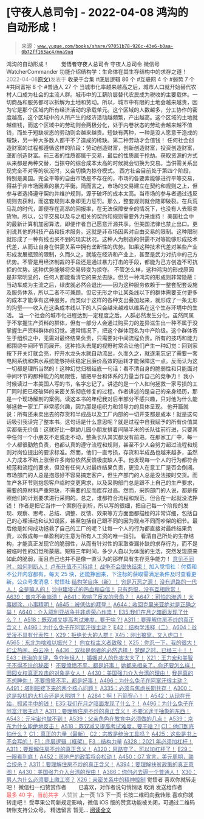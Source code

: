 # [守夜人总司令] - 2022-04-08 鸿沟的自动形成！

> 来源：[`www.yuque.com/books/share/97051b78-926c-43e6-b0aa-0b72ff163ac4/mna9uq`](https://www.yuque.com/books/share/97051b78-926c-43e6-b0aa-0b72ff163ac4/mna9uq)

<ne-p id="520f42f3293818f927861ebbd5b15da4_p_0" data-lake-id="520f42f3293818f927861ebbd5b15da4_p_0"><ne-text id="ua9fff776" style="color: rgb(51, 51, 51);">鸿沟的自动形成！</ne-text></ne-p> <ne-p id="f1ed095d7f3e1dc9c674ffa02fc8eb16" data-lake-id="f1ed095d7f3e1dc9c674ffa02fc8eb16"><ne-text id="ue16196dd" ne-fontsize="12" style="color: rgb(255, 255, 255);">原创</ne-text><ne-text id="uf86fb86c" ne-fontsize="14">觉悟者</ne-text><ne-text id="uc14445d3" ne-fontsize="14">守夜人总司令</ne-text></ne-p> <ne-p id="5edebf66d7670cd2878ae5a3041b4bb0" data-lake-id="5edebf66d7670cd2878ae5a3041b4bb0"><ne-text id="u0f9e693c" ne-fontsize="14" ne-bold="true" style="color: rgb(51, 51, 51);">守夜人总司令</ne-text></ne-p> <ne-p id="96068c426cf4d94049ada7d0d2ca7d82" data-lake-id="96068c426cf4d94049ada7d0d2ca7d82"><ne-text id="u1c14b19c" ne-fontsize="14" style="color: rgb(51, 51, 51);">微信号</ne-text><ne-text id="ucbc3c9b6" ne-fontsize="14" style="color: rgb(51, 51, 51);">WatcherCommander</ne-text></ne-p> <ne-p id="c38f7008fd7c93241768ea7da6bf9fc4" data-lake-id="c38f7008fd7c93241768ea7da6bf9fc4"><ne-text id="u8ce2cdd3" ne-fontsize="14" style="color: rgb(51, 51, 51);">功能介绍</ne-text><ne-text id="ua47b05c4" ne-fontsize="14" style="color: rgb(51, 51, 51);">结构学：生命体在其生存结构中的求存之道！</ne-text></ne-p> <ne-p id="7f077f64bced7036e3c5e7c05410b65f" data-lake-id="7f077f64bced7036e3c5e7c05410b65f"><ne-text id="ud713bbfe" style="color: rgb(140, 140, 140);">2022-04-08</ne-text>[<ne-text id="u421a18f0" ne-fontsize="14">原文</ne-text>](https://mp.weixin.qq.com/s?__biz=MzAxNDk1NjI2Mw==&mid=2247488236&idx=1&sn=bfdf4d53034c97075b678327e8a7e773&chksm=9b8a3164acfdb872448fb8f53a436a657580e509ff6963728f7d3b541fb67aab302d754c4b0e#rd))<ne-text id="u62bf0b4f" ne-fontsize="14" style="color: rgb(140, 140, 140);">发表于</ne-text></ne-p> <ne-p id="31099f3ff4d9f4044d15569bc5d6100f" data-lake-id="31099f3ff4d9f4044d15569bc5d6100f"><ne-text id="u3466b20e" style="color: rgb(51, 51, 51);">收录于合集</ne-text></ne-p> <ne-p id="790f6493830e554c4edf4dec4605d52d" data-lake-id="790f6493830e554c4edf4dec4605d52d"><ne-text id="ubc6e40f2" style="color: rgb(51, 51, 51);">#底层逻辑 86 个</ne-text></ne-p> <ne-p id="cd73e3f0e7a60129780bd9734adbef48" data-lake-id="cd73e3f0e7a60129780bd9734adbef48"><ne-text id="u0e5036d1" style="color: rgb(51, 51, 51);">#互联网 4 个</ne-text></ne-p> <ne-p id="c857b02d83360dd36094e3d13f3a46cc" data-lake-id="c857b02d83360dd36094e3d13f3a46cc"><ne-text id="u2e9f5ca6" style="color: rgb(51, 51, 51);">#弱势 7 个</ne-text></ne-p> <ne-p id="e2df3f940afb2ab55e05f3c02e20a0be" data-lake-id="e2df3f940afb2ab55e05f3c02e20a0be"><ne-text id="uded67cae" style="color: rgb(51, 51, 51);">#共同富裕 8 个</ne-text></ne-p> <ne-p id="8935c9293cf62dc5d94a22a4e27a6be9" data-lake-id="8935c9293cf62dc5d94a22a4e27a6be9"><ne-text id="u9cc599e6" style="color: rgb(51, 51, 51);">#普通人 27 个</ne-text></ne-p> <ne-p id="f9eef00dff8d8e349d63e7399ac07748" data-lake-id="f9eef00dff8d8e349d63e7399ac07748"><ne-text id="u6fd9102f" style="color: rgb(51, 51, 51);">当城市化率越来越高之后，城市人口就开始替代农村人口成为社会的主流人群。城市中的工薪阶层替代农民成为税收的主要载体。一切商品和服务都可以拆解为土地和劳动。所以，城市中有限的土地会越来越贵，因为它是那个区域内所有经济活动的承载单元。这个区域的人数越多，分工协作的密度越高，这个区域中的人所产生的经济活动越频繁，产出越高。这个区域的土地就越值钱，而这个区域中的劳动则会两极分化，处于内卷状态的劳动会越来越不值钱，而处于短缺状态的劳动则会越来越贵。短缺有两种，一种是没人愿意干造成的短缺，另一种大多数人都干不了造成的稀缺。第二种劳动才会值钱！</ne-text></ne-p> <ne-p id="28d4cc6cdb7e2555ac52ccd79ace29d5" data-lake-id="28d4cc6cdb7e2555ac52ccd79ace29d5"><ne-text id="uc951d732" style="color: rgb(51, 51, 51);">任何社会创造财富的过程都遵循这样的阶段：劳动创造财富，创新创造财富，投资创造财富，垄断创造财富。前三者的性质都属于交易，最后的性质属于抢劫。获取资源的方式从来都是两种交替，当掠夺的综合成本太高的时候就会切换为交易。当供需关系出现完全不对等的状况时，又会切换为掠夺模式。</ne-text></ne-p> <ne-p id="237c0aad749ffae5ba8570a3b002f3d9" data-lake-id="237c0aad749ffae5ba8570a3b002f3d9"><ne-text id="u1736aa6f" style="color: rgb(51, 51, 51);">西方社会目前处于第四个阶段，特别是美国。完全平等的自由市场是不存在的，市场的各要素能够进行平等交易，得益于非市场因素的暴力平衡。简而言之，市场的交易建立在契约和规则之上，但参与者选择遵守契约并维护规则，源于破坏的成本太高。当市场的参与者通过违反规则去获利，而这套规则本身却无力惩罚。那么，整套规则就会随即破裂。在兵荒马乱的时代，即便存在高昂的回报率，在无法保障安全的情况下，也没有人去贩卖货物。所以，公平交易以及与之相关的契约和规则需要外力来维持！</ne-text></ne-p> <ne-p id="415a610e97c242884dffdbaab3ab7ab6" data-lake-id="415a610e97c242884dffdbaab3ab7ab6"><ne-text id="uc7d53188" style="color: rgb(51, 51, 51);">美国社会中的最新计算机加密算法，即便作者自己愿意开源共享，但美国法律也禁止出口。更别说其他的科技产品和技术服务。这就是非市场因素对自由交易的限制。这种限制就形成了一种有线也买不到的现实状况。这种人为制造的供需不对等能够形成技术代差，从而让自身在供需关系中拥有垄断性的优势。如果这种技术代差对某些产业形成发展瓶颈的限制，久而久之，就能在经济和产业上，甚至是武力对抗中的己方优势。不管是用经济制裁的手段还是通过暴力打击的手段，都能为己方创造不可抗拒的优势。这种优势能够将交易转变为掠夺。</ne-text></ne-p> <ne-p id="27a5fdac94a9cfd0d707bfb520d09dde" data-lake-id="27a5fdac94a9cfd0d707bfb520d09dde"><ne-text id="u81326a23" style="color: rgb(51, 51, 51);">不管怎么样，这种鸿沟的形成原因是非常明显的，任何人都能看清它的来龙去脉。但另一种鸿沟的形成则非常隐蔽：当动车成为主流之后，绿皮就必然会退出——因为这种服务依赖于一整套配套设施及服务体系，所以二者不可兼顾。但它无形之中让某条线以下的群体需要支付更多的成本才能享有这种服务。而类似于这样的各种支出叠加起来，就形成了一条无形的沟壑——收入在这条成本线以下的人只会越来越难以维系在这个生存环境中的生活。</ne-text></ne-p> <ne-p id="1e67b1bfc194acb4d57ee16f62988a42" data-lake-id="1e67b1bfc194acb4d57ee16f62988a42"><ne-text id="u6f23230f" style="color: rgb(51, 51, 51);">当一个社会的城市化进程达到一定程度之后。人群必然发生分化。虽然同属于不掌握生产资料的群体，但有一部分人会通过购买力的差异滋生出一种不属于没掌握生产资料群体的幻觉。通常情况下，把这个群体冠名为中产阶级。这个群体寄生于组织之中，无需对最终结果负责，只需要对中间流程负责。所有的技巧和能力都围绕中间环节而展开。这种掐头去尾的视野时常会让他们产生一种幻觉：回到家按下开关灯就会亮，拧开水龙头水就自动流出，久而久之，就逐渐忘记了需要一套电网系统和供水系统能够持续稳定且廉价高效的运转才能保障这一点。反而认为这一切都是理所当然的！这种幻觉归根结底一句话：看不清自身的脆弱性和只能面对中间环节的那种能力的局限性，错把平台和体系的力量当作自己的竞争力！</ne-text></ne-p> <ne-p id="9f994c3afe93b9f4a3130bc9d60817dc" data-lake-id="9f994c3afe93b9f4a3130bc9d60817dc"><ne-text id="u5da25bc8" style="color: rgb(51, 51, 51);">我小时候读过一本美国人写的书，名字忘记了。讲述的是一个人如何拯救一家亏损的工厂同时把已经破碎的亲密关系彻底修复的过程。作者讲述的是自己的亲身经历，那是一个现场解剖的案例。读这本书的年纪我对后半部分不感兴趣，只对他为什么能够拯救一家工厂非常感兴趣，因为那是组织力和领导力的具体呈现。</ne-text></ne-p> <ne-p id="52a654271d80f595cc92a4f542654008" data-lake-id="52a654271d80f595cc92a4f542654008"><ne-text id="u1b9e420d" style="color: rgb(51, 51, 51);">他开篇就说：所有还未卖出去的存货和半成品以及工厂内部的一切开支都是成本！就是这句话吸引我读完了整本书。这句话是什么意思呢？就是过程中自我赋予的所有价值其实都毫无价值！这就好比一群幼儿园小朋友排着间隔半米的长队往前行进，只要其中任何一个小朋友不走或走不动，整条长队其实都没有前进。在那家工厂中，每一个人都很勤勉负责，也都认真的遵守流程和规则，甚至不少人会努力超过流程和规则对岗位提出的要求标准。然而，他们一直亏损，存货和半成品也越来越多，虽然人力成本不断上涨但许多岗位依然反馈极度缺人手。他发现每一个人的行为都符合规范和流程的要求，但没有任何人对最终结果负责，更没人在意工厂是否会倒闭。市场部门的人总是抱怨好不容易搞定客户，但生产部门的人总是没法按时交货。而生产各环节则抱怨客户临时变更需求，以及采购部门总是跟不上自己的生产要求，需要的原材料严重短缺，不需要的反而库存过高。然而，采购部门的人说，都是按照他们的计划要求进行采购的。总之，谁都符合流程和规范，但合在一起就没法挣钱！</ne-text></ne-p> <ne-p id="7ecdf62892315d1787c9105d487fdffe" data-lake-id="7ecdf62892315d1787c9105d487fdffe"><ne-text id="ud9a3ddd0" style="color: rgb(51, 51, 51);">作者是把它当作一个案例在剖析，所以写的很细，把自己每一个阶段的发现、观察、思考、总结、调整、反馈、效果等方方面面都描绘的非常详细，包括自己的心理活动和认知误区，甚至包括自己跟不同的因为观点不同而吵架的细节。最后他是如何成功拯救了自己的工厂的呢？让每一个人的行为都直接对最终结果负责，以做成每一单盈利的生意为所有人工资的唯一指引。</ne-text></ne-p> <ne-p id="6e2e5549cc16e7edc1e43a2123cc170a" data-lake-id="6e2e5549cc16e7edc1e43a2123cc170a"><ne-text id="u7bc98058" ne-bold="true" style="color: rgb(51, 51, 51);">看清自己所处的生存结构，才能真正发现它的脆弱性，从而有针对性的采取查漏补缺的求存行为，而不是被临时性的幻觉所蒙蔽。</ne-text><ne-text id="ue2718b94" style="color: rgb(51, 51, 51);">短短三年时间，多少人自以为体面的生活，突然发现原来如此的脆弱，而且自己也并不是像一直认为的那样具有生存竞争能力！</ne-text></ne-p> <ne-p id="826176fe0f1e97ac391cf0b8cc32700a" data-lake-id="826176fe0f1e97ac391cf0b8cc32700a">[<ne-text id="u205d0cd6" style="color: rgb(87, 107, 149);">意见不同时，如何判断人！</ne-text>](http://mp.weixin.qq.com/s?__biz=MzAxNDk1NjI2Mw==&mid=2247488223&idx=1&sn=4860be32308a7b853142c8d799d2b678&chksm=9b8a3157acfdb841242ae974e7ea0dc1582191bb60e7ad12f98c37506e7ddcd62410d67707fc&scene=21#wechat_redirect)</ne-p> <ne-p id="86071142e33b79a50888bbd82107b00e" data-lake-id="86071142e33b79a50888bbd82107b00e">[<ne-text id="ua65b253d" style="color: rgb(87, 107, 149);">卢布升值不可持续！</ne-text>](https://mp.weixin.qq.com/s?__biz=MzAxNDk1NjI2Mw==&mid=2247488186&idx=1&sn=bbaac79bae71799e8140c217bbb9a108&scene=21#wechat_redirect)</ne-p> <ne-p id="69633797158037eff8afccfaa8282be9" data-lake-id="69633797158037eff8afccfaa8282be9">[<ne-text id="u4fdb2de7" style="color: rgb(87, 107, 149);">战争不会很快结束！</ne-text>](https://mp.weixin.qq.com/s?__biz=MzAxNDk1NjI2Mw==&mid=2247488182&idx=1&sn=3d07cd83b71988dd378865d6e40adbec&scene=21#wechat_redirect)</ne-p> <ne-p id="26a9225240354939fd19737ffb560493" data-lake-id="26a9225240354939fd19737ffb560493"><ne-text id="u934be681" ne-fontsize="13" style="color: rgb(47, 118, 195);">加入觉悟社：付费和不公开内容都有，每天 25 块，还能挣回来，下注标的获取需满足条件及时查看更新。公众号发消息：觉悟社</ne-text></ne-p>  <ne-p id="ef9d9f89dd7a0d6026d55f81a09ad41f" data-lake-id="ef9d9f89dd7a0d6026d55f81a09ad41f"><ne-card data-card-name="image" data-card-type="inline" id="DLNRi" data-event-boundary="card" style="color: rgb(53, 53, 53);"><ne-p id="3d52cf99f0e2bbdcb2dedeab3c7b45d2" data-lake-id="3d52cf99f0e2bbdcb2dedeab3c7b45d2">[<ne-text id="u3b34e217" ne-bold="true" style="color: rgb(87, 107, 149);">结构学自序（新）！</ne-text>](http://mp.weixin.qq.com/s?__biz=MzIzMDYwOTM0Mg==&mid=2247485283&idx=1&sn=aa2b8554b8e5040f8f959636feaa06a3&chksm=e8b19fb2dfc616a430aa381b8da0815311244e694a69809cd92d0602ac34cfe5f1f419b3745e&scene=21#wechat_redirect)</ne-p> <ne-p id="67ea66cfc88760fa778d3324147d963f" data-lake-id="67ea66cfc88760fa778d3324147d963f">[<ne-text id="u31cb9b64" style="color: rgb(87, 107, 149);">穷是万恶之源！</ne-text>](http://mp.weixin.qq.com/s?__biz=MzAxNDk1NjI2Mw==&mid=2247483823&idx=1&sn=e54ebe9891b302dc0bf1815c76ccf8b7&chksm=9b8a2227acfdab31a05e273addd9159d4b8263d58d3c58bf214841c8189157519719c3427306&scene=21#wechat_redirect)</ne-p> <ne-p id="95afeee83f560167c6100252231c01d9" data-lake-id="95afeee83f560167c6100252231c01d9">[<ne-text id="u964840f2" style="color: rgb(87, 107, 149);">没有退路的一代人！</ne-text>](http://mp.weixin.qq.com/s?__biz=MzAxNDk1NjI2Mw==&mid=2247486533&idx=1&sn=a0d5cce0656aad467148e0642eb85a00&chksm=9b8a2fcdacfda6db79857186e953a089baf1fb678b2b071cf101c5a26e7fb9768474c94243ca&scene=21#wechat_redirect)</ne-p> <ne-p id="3afce0d5fcd14fe7eec0507668d6650c" data-lake-id="3afce0d5fcd14fe7eec0507668d6650c">[<ne-text id="ue63c0fb2" style="color: rgb(87, 107, 149);">全是骗人的！</ne-text>](http://mp.weixin.qq.com/s?__biz=MzAxNDk1NjI2Mw==&mid=2247488130&idx=1&sn=5fe267832478f7d2cb6b09a120555e5b&chksm=9b8a310aacfdb81c8fc93b00e05cfdaa2da89f21513f198ae2233f007a4f9e7747c86595239c&scene=21#wechat_redirect)</ne-p> <ne-p id="307d84a45bb737251eda7d4929f628c8" data-lake-id="307d84a45bb737251eda7d4929f628c8">[<ne-text id="u127137ca" style="color: rgb(87, 107, 149);">沙中建塔式的热血和自信！</ne-text>](http://mp.weixin.qq.com/s?__biz=MzAxNDk1NjI2Mw==&mid=2247488218&idx=1&sn=fc3ca3d4269591632ebd6ed0630e17f0&chksm=9b8a3152acfdb844910f323acb7f31f56ece88f5be05713ae2de7d2f0cfab7c987c9d8e49221&scene=21#wechat_redirect)</ne-p> <ne-p id="db798567c196ae10dbdfa04fcd6dcb49" data-lake-id="db798567c196ae10dbdfa04fcd6dcb49">[<ne-text id="u21c92b23" style="color: rgb(87, 107, 149);">只有怨恨，没有互相欣赏！</ne-text>](http://mp.weixin.qq.com/s?__biz=MzAxNDk1NjI2Mw==&mid=2247488211&idx=1&sn=73ad89d15a2aaee80830cc5c69de6c58&chksm=9b8a315bacfdb84d0bfeb48b3a272efbc5bd4a109ba8c183dbbc75aa85e0a62dec457694d9eb&scene=21#wechat_redirect)</ne-p> <ne-p id="ecabc08f92e1e873a91ec0a9f9985ae5" data-lake-id="ecabc08f92e1e873a91ec0a9f9985ae5">[<ne-text id="udc110367" ne-bold="true" style="color: rgb(87, 107, 149);">A639：普京不会崩溃！</ne-text>](http://mp.weixin.qq.com/s?__biz=MzAxNDk1NjI2Mw==&mid=2247488084&idx=1&sn=7c8d1370795dc6496c224b27c0137762&chksm=9b8a31dcacfdb8ca47772d583074c0ce9e16f2a9a2d3a27359cb26cb851d21da814506f6a3df&scene=21#wechat_redirect)</ne-p> <ne-p id="a00e105935570d1ae13695af963c99f6" data-lake-id="a00e105935570d1ae13695af963c99f6">[<ne-text id="u505bd2f3" ne-bold="true" style="color: rgb(87, 107, 149);">A641：吹响了反攻的号角？！</ne-text>](http://mp.weixin.qq.com/s?__biz=MzAxNDk1NjI2Mw==&mid=2247488089&idx=1&sn=c532b7b5b38bb03828c600669804f8cc&chksm=9b8a31d1acfdb8c77d656a7aaf9d77c03603864118e10553cfdfde1061229392a21ea728b8b0&scene=21#wechat_redirect)</ne-p> <ne-p id="c6149955446178269879a64b91b54e1f" data-lake-id="c6149955446178269879a64b91b54e1f">[<ne-text id="u054dea97" style="color: rgb(87, 107, 149);">A647：可怕的渗透！</ne-text>](http://mp.weixin.qq.com/s?__biz=MzAxNDk1NjI2Mw==&mid=2247488112&idx=1&sn=d2cdb1bbea5f7a7248e4ba132c2ad922&chksm=9b8a31f8acfdb8ee225327ff157e56571bbf63b8958ad6c47d7da000b5da90fa01379222c8e1&scene=21#wechat_redirect)</ne-p> <ne-p id="db3e084e416a602a6f35cdec2d7bab00" data-lake-id="db3e084e416a602a6f35cdec2d7bab00">[<ne-text id="u6bdf1786" style="color: rgb(87, 107, 149);">大事糊涂，小事精明！</ne-text>](http://mp.weixin.qq.com/s?__biz=MzAxNDk1NjI2Mw==&mid=2247488207&idx=1&sn=4ca33dbad9387896f274f2e8dd97a5bf&chksm=9b8a3147acfdb851a9ed20bbab0888d5870556033de8eb293a08ad7601ce1c726654ffcd79ee&scene=21#wechat_redirect)</ne-p> <ne-p id="8aed1b4475e460551d7b3d6474fc4f5e" data-lake-id="8aed1b4475e460551d7b3d6474fc4f5e">[<ne-text id="u9d4b213d" style="color: rgb(87, 107, 149);">A645：被低估的拜登！</ne-text>](http://mp.weixin.qq.com/s?__biz=MzAxNDk1NjI2Mw==&mid=2247488107&idx=1&sn=b66c562121252ce27a8b90ec8145ec9f&chksm=9b8a31e3acfdb8f5dbf6392187e49b36d1409fad574f63546bebcb46381b5062c512a5a73edc&scene=21#wechat_redirect)</ne-p> <ne-p id="04a16273d055791147fdca1ff2ff08ad" data-lake-id="04a16273d055791147fdca1ff2ff08ad">[<ne-text id="u85f2d289" ne-bold="true" style="color: rgb(87, 107, 149);">A644：收回克里米亚绝对是正确之举！</ne-text>](http://mp.weixin.qq.com/s?__biz=MzIzMDYwOTM0Mg==&mid=2247487112&idx=1&sn=c116d6a79085ad9fe413f42170eca23a&chksm=e8b19659dfc61f4fdb34ac71a7efb0994e7e3c07f7e8b75f34c646b05293f27d2e21423efc1a&scene=21#wechat_redirect)</ne-p> <ne-p id="f3fc28bead5563bf31a9a8d2e60d7931" data-lake-id="f3fc28bead5563bf31a9a8d2e60d7931">[<ne-text id="u1267e7e1" ne-bold="true" style="color: rgb(87, 107, 149);">A640：介入叙利亚战争并非虚荣心作祟！</ne-text>](http://mp.weixin.qq.com/s?__biz=MzAxNDk1NjI2Mw==&mid=2247488081&idx=1&sn=adfaf12849fa59e47f412105d2170c75&chksm=9b8a31d9acfdb8cfb8b78731ecb12a5d70c3b6997675397a2f95ba7bf63638aca4ee74acf789&scene=21#wechat_redirect)</ne-p> <ne-p id="fcbbbb017b13d240f3ca59f4e517e09f" data-lake-id="fcbbbb017b13d240f3ca59f4e517e09f">[<ne-text id="ueb506992" ne-bold="true" style="color: rgb(87, 107, 149);">E35:我们在月之暗面发现了什么？！</ne-text>](http://mp.weixin.qq.com/s?__biz=MzIzMDYwOTM0Mg==&mid=2247486632&idx=1&sn=170aeff87eb36dce354c8b2437f4b27f&chksm=e8b19479dfc61d6f08e6492954a528f20387fe2fa925747cf2b504d2bc69084f24495e972e41&scene=21#wechat_redirect)</ne-p> <ne-p id="58ecc5ce2e91bde6b6ec104d8ee17557" data-lake-id="58ecc5ce2e91bde6b6ec104d8ee17557">[<ne-text id="u9c57a35a" ne-bold="true" style="color: rgb(87, 107, 149);">A518：既双减又提高考试难度，要干啥？!</ne-text>](http://mp.weixin.qq.com/s?__biz=MzIzMDYwOTM0Mg==&mid=2247486528&idx=1&sn=837ef39e3c0b47ac84d5096690555ae7&chksm=e8b19491dfc61d87292daf575c1e7c95b3f0543f313b65c7ad4ab369603833704304ec7451d7&scene=21#wechat_redirect)</ne-p> <ne-p id="73d5caa78592bd669c4e28277be77952" data-lake-id="73d5caa78592bd669c4e28277be77952">[<ne-text id="ua5dcef1e" style="color: rgb(87, 107, 149);">A311：要理解住房不炒的真正含义！</ne-text>](http://mp.weixin.qq.com/s?__biz=MzIzMDYwOTM0Mg==&mid=2247484959&idx=1&sn=090583ec50bfd9febec1de463c2672f6&chksm=e8b19ecedfc617d8629080f6745c8de013cfe875de26eef6767b2d5c10782650223ed15f807b&scene=21#wechat_redirect)</ne-p> <ne-p id="2bb4d7b945e6d9e8771e013e8988edcb" data-lake-id="2bb4d7b945e6d9e8771e013e8988edcb">[<ne-text id="uee4c4ffd" style="color: rgb(87, 107, 149);">A496：为什么兔子在阿富汗很主动？</ne-text>](http://mp.weixin.qq.com/s?__biz=MzIzMDYwOTM0Mg==&mid=2247486278&idx=1&sn=40d09857088bebd3c70bec1c7a500f06&chksm=e8b19397dfc61a810125242c8e395330f934390eb50bd54053ecd3f31ddc91de4e429c0f693a&scene=21#wechat_redirect)</ne-p> <ne-p id="f65792420f5c707db616dbb5f976687b" data-lake-id="f65792420f5c707db616dbb5f976687b">[<ne-text id="u3c0d3ea0" style="color: rgb(87, 107, 149);">E42：结构学浅释（二）</ne-text>](http://mp.weixin.qq.com/s?__biz=MzAxNDk1NjI2Mw==&mid=2247487869&idx=1&sn=b6f942cf2c9969953971beb5a43a8183&chksm=9b8a32f5acfdbbe33ddd8df1f2b8f73b05522b604676c4ab01f411657e37e8c7226602ce3ad9&scene=21#wechat_redirect)</ne-p> <ne-p id="bd6bcbd144254f1301db6e0c97deec08" data-lake-id="bd6bcbd144254f1301db6e0c97deec08">[<ne-text id="u64682b48" style="color: rgb(87, 107, 149);">A604：谷爱凌不具有代表性！</ne-text>](http://mp.weixin.qq.com/s?__biz=MzAxNDk1NjI2Mw==&mid=2247487885&idx=1&sn=fa1590be4f0f8be38dd4d8eb877b638d&chksm=9b8a3205acfdbb13039310f86f6e6fce5520a7827afc4e63b4eb6ca7f89ace1950488fa2f17e&scene=21#wechat_redirect)</ne-p> <ne-p id="11c05e5f791af30b3a33be86fbc4e030" data-lake-id="11c05e5f791af30b3a33be86fbc4e030">[<ne-text id="u615f3007" style="color: rgb(87, 107, 149);">X29：拒绝长大的人群！</ne-text>](http://mp.weixin.qq.com/s?__biz=MzAxNDk1NjI2Mw==&mid=2247487734&idx=1&sn=406322eea52d5ed24ebaf979fdf714c1&chksm=9b8a337eacfdba688c7e6a511a417ec4d9a03b13d1bdb5c91e6ef37e9a7b747460354e0b0e8e&scene=21#wechat_redirect)</ne-p> <ne-p id="66da77c8ee91ca537880e9d5297172ab" data-lake-id="66da77c8ee91ca537880e9d5297172ab">[<ne-text id="u65855d7c" style="color: rgb(87, 107, 149);">X45：刚出狼窝，又入虎口！</ne-text>](http://mp.weixin.qq.com/s?__biz=MzIzMDYwOTM0Mg==&mid=2247486954&idx=1&sn=64057c0c18082933600be972c2031139&chksm=e8b1953bdfc61c2df1b3c17fe8416e975e6f3a2bece068540adc6de643aa8e670b0393ba5c1d&scene=21#wechat_redirect)</ne-p> <ne-p id="e2d2218ac0bb36fe105176e2155e7be6" data-lake-id="e2d2218ac0bb36fe105176e2155e7be6">[<ne-text id="u3f4830d0" style="color: rgb(87, 107, 149);">A565：东北为啥难以振兴？！</ne-text>](http://mp.weixin.qq.com/s?__biz=MzAxNDk1NjI2Mw==&mid=2247487834&idx=1&sn=15ef2b4f3f81c4a67f5bc0256f5cb776&chksm=9b8a32d2acfdbbc4cd9c76535f994c4bb53ad6b3e74f367231b7e7465a88541ec7bb77237c42&scene=21#wechat_redirect)</ne-p> <ne-p id="873393f082d57b023fd286971521072a" data-lake-id="873393f082d57b023fd286971521072a">[<ne-text id="uc6214602" style="color: rgb(87, 107, 149);">向女权主义者致敬！</ne-text>](http://mp.weixin.qq.com/s?__biz=MzIzMDYwOTM0Mg==&mid=2247485914&idx=1&sn=cb260e0cec6b1e24661013278d412581&chksm=e8b1910bdfc6181d9f5f293493e2505dcec25647d0521d5ec62f92be5e32c04d0927583b6eb1&scene=21#wechat_redirect)</ne-p> <ne-p id="84703cd90405ed0a5924c650b637291f" data-lake-id="84703cd90405ed0a5924c650b637291f">[<ne-text id="u7b0ace51" ne-bold="true" style="color: rgb(87, 107, 149);">X25：你忍一下，我的很大！</ne-text>](http://mp.weixin.qq.com/s?__biz=MzAxNDk1NjI2Mw==&mid=2247487691&idx=1&sn=25bf18fb0375ec81c4b02f06b4829131&chksm=9b8a3343acfdba55113abce1ada59a203e08f7fee28d62767bfede2ce6e1bf3ace451af06adf&scene=21#wechat_redirect)</ne-p> <ne-p id="7549b5f6ff079f7a4d686ba80ec92326" data-lake-id="7549b5f6ff079f7a4d686ba80ec92326">[<ne-text id="u552e29d3" ne-bold="true" style="color: rgb(87, 107, 149);">红尘热闹，白云冷！</ne-text>](http://mp.weixin.qq.com/s?__biz=MzAxNDk1NjI2Mw==&mid=2247486913&idx=1&sn=6b387c24eb6d5e30ed150e13eded77a1&chksm=9b8a2e49acfda75fdfcfe0a7770792cdd85568a9ecb1bd9b67508b29df853aaba08bf27356d5&scene=21#wechat_redirect)</ne-p> <ne-p id="876d246127753349cb50ce0b4da900da" data-lake-id="876d246127753349cb50ce0b4da900da">[<ne-text id="ud874fcf0" ne-bold="true" style="color: rgb(87, 107, 149);">A436：双标是弱者的必然选择！</ne-text>](http://mp.weixin.qq.com/s?__biz=MzIzMDYwOTM0Mg==&mid=2247485909&idx=1&sn=c64a96a6f11c7ff756ce005441035200&chksm=e8b19104dfc61812546950789d22fe83ba04b34c72337fb6dc6041ec4dfa6c2c9ec3005f80c5&scene=21#wechat_redirect)</ne-p> <ne-p id="be57aa171ddfb087a3e0ef5364a782c3" data-lake-id="be57aa171ddfb087a3e0ef5364a782c3">[<ne-text id="u8ec32bfa" ne-bold="true" style="color: rgb(87, 107, 149);">梦醒之时，已经三十！</ne-text>](http://mp.weixin.qq.com/s?__biz=MzIzMDYwOTM0Mg==&mid=2247484378&idx=1&sn=e3a058584a13d7a5267315113964280d&chksm=e8b19b0bdfc6121df4af4b77d2d826fd0f4132ccfdee48132ce8cf86eb1ba45b898be83d1dc7&scene=21#wechat_redirect)[<ne-text id="u2192a139" style="color: rgb(87, 107, 149);">！</ne-text>](http://mp.weixin.qq.com/s?__biz=MzAxNDk1NjI2Mw==&mid=2247486952&idx=1&sn=698aec6916d2eca5e758c25c4c634346&chksm=9b8a2e60acfda776b80a4f2f0d5c2fe4921fc821cdf029fa9d2fdc52fd708fc5a0b980d5d3d0&scene=21#wechat_redirect)</ne-p> <ne-p id="c4f8ef4ca72c95ea5cc5b7de7b75ac03" data-lake-id="c4f8ef4ca72c95ea5cc5b7de7b75ac03">[<ne-text id="u1163f853" style="color: rgb(87, 107, 149);">E43：统治的关键，争夺年轻人！</ne-text>](http://mp.weixin.qq.com/s?__biz=MzAxNDk1NjI2Mw==&mid=2247487815&idx=1&sn=84f963d6fb37f4f4ae70bb92b60488ae&chksm=9b8a32cfacfdbbd9aeb7089e2d38899684a97159afe1b1f220e3ca472cc321442bf52e5606dd&scene=21#wechat_redirect)</ne-p> <ne-p id="85b8d666875ba208cc6e581ef8c9bd5e" data-lake-id="85b8d666875ba208cc6e581ef8c9bd5e">[<ne-text id="ua6321dd2" style="color: rgb(87, 107, 149);">婚姻对人的伤害太大了！</ne-text>](http://mp.weixin.qq.com/s?__biz=MzAxNDk1NjI2Mw==&mid=2247487796&idx=1&sn=d28ec342a60e8f8e74c96b548770eb7d&chksm=9b8a32bcacfdbbaaa3c33780116e1353dadb8f5bcdc93ce019a77554980c845e8319c4f432b4&scene=21#wechat_redirect)</ne-p> <ne-p id="9c53780ff6d5e21db4801f70a9d9f07a" data-lake-id="9c53780ff6d5e21db4801f70a9d9f07a">[<ne-text id="u88a8152b" style="color: rgb(87, 107, 149);">X21：王力宏和美智子不得不说的秘密</ne-text>](http://mp.weixin.qq.com/s?__biz=MzAxNDk1NjI2Mw==&mid=2247487666&idx=1&sn=433b7a0997c277c09f3605796de5551e&chksm=9b8a333aacfdba2c584b5a5d0dacbd731be4e8789e0f949f8b2ea15507f108b465eb9e3ceafb&scene=21#wechat_redirect)<ne-text id="u78dd55c8" style="color: rgb(51, 51, 51);">！</ne-text></ne-p> <ne-p id="5ced0d42d4ee746f05f6924ca8008908" data-lake-id="5ced0d42d4ee746f05f6924ca8008908">[<ne-text id="u70f22dd5" ne-bold="true" style="color: rgb(87, 107, 149);">不要愤愤不平，都是好事！</ne-text>](http://mp.weixin.qq.com/s?__biz=MzAxNDk1NjI2Mw==&mid=2247487130&idx=1&sn=b21138d85455f5692aaf039038c78342&chksm=9b8a2d12acfda404a2b67fe4d446ee0f2805ad64a8b8004902934600fd731191e140df6ac19a&scene=21#wechat_redirect)</ne-p> <ne-p id="613f0b8d32548a04dacad03afeee23ac" data-lake-id="613f0b8d32548a04dacad03afeee23ac">[<ne-text id="udd7c7065" ne-bold="true" style="color: rgb(87, 107, 149);">她都来相亲了，你还要怎么样！</ne-text>](http://mp.weixin.qq.com/s?__biz=MzAxNDk1NjI2Mw==&mid=2247486952&idx=1&sn=698aec6916d2eca5e758c25c4c634346&chksm=9b8a2e60acfda776b80a4f2f0d5c2fe4921fc821cdf029fa9d2fdc52fd708fc5a0b980d5d3d0&scene=21#wechat_redirect)</ne-p> <ne-p id="26bf2e918bd0600c019ccde330e7440d" data-lake-id="26bf2e918bd0600c019ccde330e7440d">[<ne-text id="ude25c7be" ne-bold="true" style="color: rgb(87, 107, 149);">田园女权真正攻击的对象是女人！</ne-text>](http://mp.weixin.qq.com/s?__biz=MzIzMDYwOTM0Mg==&mid=2247486412&idx=1&sn=5dd3e8b2a759838d739e6d61ebab2eab&chksm=e8b1931ddfc61a0bf6f81cd2a9a9232ea8ce86528a8eea66c6635180e8678b819ebb38b4cb86&scene=21#wechat_redirect)</ne-p> <ne-p id="b78ac93605cac6ae65847936bc723459" data-lake-id="b78ac93605cac6ae65847936bc723459">[<ne-text id="u7e48a1e1" ne-bold="true" style="color: rgb(87, 107, 149);">A430：美国强力介入台湾的理由！</ne-text>](http://mp.weixin.qq.com/s?__biz=MzIzMDYwOTM0Mg==&mid=2247486587&idx=1&sn=e14d4403bb13c441596f09add1b5f27c&chksm=e8b194aadfc61dbcab0c1d70249910161f8c77b0163ac8278dfe5c2f817d2bb2a3ac3e7ddf89&scene=21#wechat_redirect)</ne-p> <ne-p id="18e4d4f4e8d8d0725993ac3f10e2b95a" data-lake-id="18e4d4f4e8d8d0725993ac3f10e2b95a">[<ne-text id="u95feb292" style="color: rgb(87, 107, 149);">我是真的不想睡你！</ne-text>](http://mp.weixin.qq.com/s?__biz=MzAxNDk1NjI2Mw==&mid=2247487023&idx=1&sn=66d63e9f199deee86afff0f76a959c91&chksm=9b8a2da7acfda4b17ebf27c87c446049d0b8c557303b850a69ac971d8cdfcc91e41c0e6d3fcb&scene=21#wechat_redirect)</ne-p> <ne-p id="f7a51e4f1bccb9d8d58a026eeae111f8" data-lake-id="f7a51e4f1bccb9d8d58a026eeae111f8">[<ne-text id="u9e3f80a6" style="color: rgb(87, 107, 149);">不要愤愤不平，都是好事！</ne-text>](http://mp.weixin.qq.com/s?__biz=MzAxNDk1NjI2Mw==&mid=2247487130&idx=1&sn=b21138d85455f5692aaf039038c78342&chksm=9b8a2d12acfda404a2b67fe4d446ee0f2805ad64a8b8004902934600fd731191e140df6ac19a&scene=21#wechat_redirect)</ne-p> <ne-p id="07ccf8dff6fb3092cf609c20276f2a32" data-lake-id="07ccf8dff6fb3092cf609c20276f2a32">[<ne-text id="uf8871bab" ne-bold="true" style="color: rgb(87, 107, 149);">A496：为什么兔子在阿富汗很主动？</ne-text>](http://mp.weixin.qq.com/s?__biz=MzIzMDYwOTM0Mg==&mid=2247486278&idx=1&sn=40d09857088bebd3c70bec1c7a500f06&chksm=e8b19397dfc61a810125242c8e395330f934390eb50bd54053ecd3f31ddc91de4e429c0f693a&scene=21#wechat_redirect)</ne-p> <ne-p id="07b07516c8334acee6ab810493ef30f0" data-lake-id="07b07516c8334acee6ab810493ef30f0">[<ne-text id="u54d57c74" ne-bold="true" style="color: rgb(87, 107, 149);">A491：塔利班接下来的两个核心问题！</ne-text>](http://mp.weixin.qq.com/s?__biz=MzAxNDk1NjI2Mw==&mid=2247487097&idx=1&sn=fd7abf4ba489928b7b810d20cbec7dc9&chksm=9b8a2df1acfda4e7ce05f7c03df131e9d266d960945c436b89b871744b21cc352bf3cb668486&scene=21#wechat_redirect)</ne-p> <ne-p id="aaf8f226b120d0b95fedb54578c7d8f4" data-lake-id="aaf8f226b120d0b95fedb54578c7d8f4">[<ne-text id="u082b2bc3" ne-bold="true" style="color: rgb(87, 107, 149);">A335：必须与焦虑长期共存！</ne-text>](http://mp.weixin.qq.com/s?__biz=MzIzMDYwOTM0Mg==&mid=2247485165&idx=1&sn=f3f0957c63fa549b288f00c8b117162e&chksm=e8b19e3cdfc6172a188000afd2b522144a04ba774169824cad2067d93b5365537ff0644f6b9f&scene=21#wechat_redirect)</ne-p> <ne-p id="6039518bbd148a18f1c3ce7e1814a87c" data-lake-id="6039518bbd148a18f1c3ce7e1814a87c">[<ne-text id="u8edbbe20" ne-bold="true" style="color: rgb(87, 107, 149);">A300：这是投机的大机会还是大陷阱？！</ne-text>](http://mp.weixin.qq.com/s?__biz=MzIzMDYwOTM0Mg==&mid=2247484882&idx=1&sn=b103029f41e3aede94e1a45d035cd9ac&chksm=e8b19d03dfc614153863f37ca3f9204b451e2c02ad5ca8680c120e2458e628e5329c76b2d42c&scene=21#wechat_redirect)</ne-p> <ne-p id="79ef2abe6671db07ac226ab11978a7db" data-lake-id="79ef2abe6671db07ac226ab11978a7db">[<ne-text id="ufa38b182" ne-bold="true" style="color: rgb(87, 107, 149);">A284：啊！万箭穿心！！</ne-text>](http://mp.weixin.qq.com/s?__biz=MzIzMDYwOTM0Mg==&mid=2247484966&idx=1&sn=a814f2c1b14425d45f9921f7c08bcec5&chksm=e8b19ef7dfc617e131146f6675328e5088faaae0daa64da92af48b28c8cf19aedceb7a43e40b&scene=21#wechat_redirect)</ne-p> <ne-p id="216b2dd505abb49bd162de61ff56f8c0" data-lake-id="216b2dd505abb49bd162de61ff56f8c0">[<ne-text id="u82f19a2c" ne-bold="true" style="color: rgb(87, 107, 149);">A542：从现在开始，抓紧手中的钱！</ne-text>](http://mp.weixin.qq.com/s?__biz=MzIzMDYwOTM0Mg==&mid=2247486640&idx=1&sn=a96afa7d2b698e33240735ea8d7671f7&chksm=e8b19461dfc61d77a4afce11ecc7558b8d7ff5d495a78bcb609e3eed5c70bcbed5f3d6a66023&scene=21#wechat_redirect)</ne-p> <ne-p id="ef00645006abd24b0e5a946e646e1d5c" data-lake-id="ef00645006abd24b0e5a946e646e1d5c">[<ne-text id="u3f29199a" ne-bold="true" style="color: rgb(87, 107, 149);">E35:我们在月之暗面发现了什么？！</ne-text>](http://mp.weixin.qq.com/s?__biz=MzIzMDYwOTM0Mg==&mid=2247486632&idx=1&sn=170aeff87eb36dce354c8b2437f4b27f&chksm=e8b19479dfc61d6f08e6492954a528f20387fe2fa925747cf2b504d2bc69084f24495e972e41&scene=21#wechat_redirect)</ne-p> <ne-p id="467cf64e3ba15ab4f22ee13ef7877462" data-lake-id="467cf64e3ba15ab4f22ee13ef7877462">[<ne-text id="u32f30649" ne-bold="true" style="color: rgb(87, 107, 149);">A496：为什么兔子在阿富汗很主动？</ne-text>](http://mp.weixin.qq.com/s?__biz=MzIzMDYwOTM0Mg==&mid=2247486278&idx=1&sn=40d09857088bebd3c70bec1c7a500f06&chksm=e8b19397dfc61a810125242c8e395330f934390eb50bd54053ecd3f31ddc91de4e429c0f693a&scene=21#wechat_redirect)</ne-p> <ne-p id="c2279fa42f785ca2e6b2478d24236f9e" data-lake-id="c2279fa42f785ca2e6b2478d24236f9e">[<ne-text id="u6a8585f0" ne-bold="true" style="color: rgb(87, 107, 149);">A311：要理解住房不炒的真正含义！</ne-text>](http://mp.weixin.qq.com/s?__biz=MzIzMDYwOTM0Mg==&mid=2247484959&idx=1&sn=090583ec50bfd9febec1de463c2672f6&chksm=e8b19ecedfc617d8629080f6745c8de013cfe875de26eef6767b2d5c10782650223ed15f807b&scene=21#wechat_redirect)</ne-p> <ne-p id="62ad09d9f5eb61cd47f4593334f11c55" data-lake-id="62ad09d9f5eb61cd47f4593334f11c55">[<ne-text id="u82ec1783" style="color: rgb(87, 107, 149);">不要沉迷于抽象的东西！</ne-text>](http://mp.weixin.qq.com/s?__biz=MzAxNDk1NjI2Mw==&mid=2247487527&idx=1&sn=e24c2dd98e5f9883c8dce2a1e7bb80df&chksm=9b8a33afacfdbab921e90b3eafc3618176a35da53c53bb51f2ef2f9a98e87d05949a4b0ad69b&scene=21#wechat_redirect)</ne-p> <ne-p id="e75e0b2ae15e21316a223c89c3565ad6" data-lake-id="e75e0b2ae15e21316a223c89c3565ad6">[<ne-text id="udda62210" ne-bold="true" style="color: rgb(87, 107, 149);">A543：元宇宙也做不到！</ne-text>](http://mp.weixin.qq.com/s?__biz=MzAxNDk1NjI2Mw==&mid=2247487476&idx=1&sn=2e2f159d365f00117f8fd47d3ca062f9&chksm=9b8a2c7cacfda56a80b9243d42bc5faabe4622c27fb4f3edad16ca5de7242a9c1345056ee461&scene=21#wechat_redirect)</ne-p> <ne-p id="d4de533e2afec8e796d37d6a95d86ab9" data-lake-id="d4de533e2afec8e796d37d6a95d86ab9">[<ne-text id="u690cfd44" ne-bold="true" style="color: rgb(87, 107, 149);">A539：父亲角色在教育中必须做的几点！</ne-text>](http://mp.weixin.qq.com/s?__biz=MzAxNDk1NjI2Mw==&mid=2247487582&idx=1&sn=f4bac1092e8f45f6a86e662d8a68d556&chksm=9b8a33d6acfdbac0b4e01232406db5e9a315180b66b1bc830f17231f167d515d33408ff727b6&scene=21#wechat_redirect)</ne-p> <ne-p id="777b5d38fddd25a5ed6fab96201c542a" data-lake-id="777b5d38fddd25a5ed6fab96201c542a">[<ne-text id="u57d58ce1" ne-bold="true" style="color: rgb(87, 107, 149);">A539：京东为什么能绝地反击！</ne-text>](http://mp.weixin.qq.com/s?__biz=MzIzMDYwOTM0Mg==&mid=2247486752&idx=1&sn=3a967e3288db5b7d924e36914086e534&chksm=e8b195f1dfc61ce7c971386eb678d7da286167d0f52fdd51989049844b0a550cc58e00552d2e&scene=21#wechat_redirect)</ne-p> <ne-p id="781c75c95c1b444a80a58b51e0d75795" data-lake-id="781c75c95c1b444a80a58b51e0d75795">[<ne-text id="u679cf4f6" ne-bold="true" style="color: rgb(87, 107, 149);">A518：既双减又提高考试难度，要干啥？!</ne-text>](http://mp.weixin.qq.com/s?__biz=MzIzMDYwOTM0Mg==&mid=2247486528&idx=1&sn=837ef39e3c0b47ac84d5096690555ae7&chksm=e8b19491dfc61d87292daf575c1e7c95b3f0543f313b65c7ad4ab369603833704304ec7451d7&scene=21#wechat_redirect)</ne-p> <ne-p id="a72ff6e73728113c7abb13dbbaf92338" data-lake-id="a72ff6e73728113c7abb13dbbaf92338">[<ne-text id="u7f791195" style="color: rgb(87, 107, 149);">C1：他们到底怕什么？</ne-text>](http://mp.weixin.qq.com/s?__biz=MzAxNDk1NjI2Mw==&mid=2247483898&idx=1&sn=1b0a50386e9e89d2750dec717236f0aa&chksm=9b8a2272acfdab64235b35ee5e91b8cac6172144207251636e1345fc570aa1601f59eff7f442&scene=21#wechat_redirect)</ne-p> <ne-p id="04a6295fa35463fe3329c244d5b76472" data-lake-id="04a6295fa35463fe3329c244d5b76472">[<ne-text id="u45ec7a44" style="color: rgb(87, 107, 149);">C1：真正的力量（最新）</ne-text>](http://mp.weixin.qq.com/s?__biz=MzAxNDk1NjI2Mw==&mid=2247485209&idx=1&sn=d7b335d2c9632363c72de85ce7834b3e&chksm=9b8a2491acfdad87ae308d74534ec4def57980a2b1db88ffe56ac03e4d76ea55e7eab2343097&scene=21#wechat_redirect)</ne-p> <ne-p id="330e5cd84a2ff0ea0ec602f1ac7f0d3d" data-lake-id="330e5cd84a2ff0ea0ec602f1ac7f0d3d">[<ne-text id="u27c9cc1f" style="color: rgb(87, 107, 149);">C2：宗教是统治工具吗？</ne-text>](http://mp.weixin.qq.com/s?__biz=MzAxNDk1NjI2Mw==&mid=2247483901&idx=1&sn=f5d9f8c7bd84370c79adae921351e813&chksm=9b8a2275acfdab63fde093d76ff82e01d0e2fd43ea675f77fd17fd51a15873d4d10499f5338d&scene=21#wechat_redirect)</ne-p> <ne-p id="716235d4a6270ca06d3f9ef136318a7c" data-lake-id="716235d4a6270ca06d3f9ef136318a7c">[<ne-text id="u280cee68" ne-bold="true" style="color: rgb(87, 107, 149);">A425：这些是书上不会写的！</ne-text>](http://mp.weixin.qq.com/s?__biz=MzIzMDYwOTM0Mg==&mid=2247485662&idx=1&sn=1a8617a9ebd44891c112f3b3f6762f8a&chksm=e8b1900fdfc6191942a3ec1399a47af7cd44582c369a4e6211b0bd114d934785bf0c20fc09ab&scene=21#wechat_redirect)</ne-p> <ne-p id="df2d7a15ed06d65faa3811f9c4b00f21" data-lake-id="df2d7a15ed06d65faa3811f9c4b00f21">[<ne-text id="u19ccdf17" style="color: rgb(87, 107, 149);">F1：底层逻辑（框架）</ne-text>](http://mp.weixin.qq.com/s?__biz=MzAxNDk1NjI2Mw==&mid=2247485072&idx=1&sn=83d919c9e3bf71d25978a97c8d4c8aa6&chksm=9b8a2518acfdac0ea8a0f84382cc7c0a26d1ac3664d76c6365aee67ac4ebcac1bf280c060249&scene=21#wechat_redirect)</ne-p> <ne-p id="fb5e1c5981e26b2d267b3fd148852635" data-lake-id="fb5e1c5981e26b2d267b3fd148852635">[<ne-text id="u1dedde71" style="color: rgb(87, 107, 149);">F3：结构力量</ne-text>](http://mp.weixin.qq.com/s?__biz=MzAxNDk1NjI2Mw==&mid=2247484256&idx=1&sn=f10d9c530bfd6ea08b25d4bec657c13a&chksm=9b8a20e8acfda9fee057f2df26790f905c898132cac91d833d14e636edb00c20514d63189a88&scene=21#wechat_redirect)</ne-p> <ne-p id="eb164679e11b2a5eabd3f6b1ddc1e88c" data-lake-id="eb164679e11b2a5eabd3f6b1ddc1e88c">[<ne-text id="udf51e0ae" ne-bold="true" style="color: rgb(87, 107, 149);">A328：2021 年必须加杠杆！</ne-text>](http://mp.weixin.qq.com/s?__biz=MzIzMDYwOTM0Mg==&mid=2247485087&idx=1&sn=24d72f6a71bddb8954a03be5db246538&chksm=e8b19e4edfc617587a8ae645885a89ab8c3c6f67730a026d9c7c9a94ab3051ca480302147fc0&scene=21#wechat_redirect)</ne-p> <ne-p id="8bd2a16e649121685530a97c231d09e1" data-lake-id="8bd2a16e649121685530a97c231d09e1">[<ne-text id="ue7e16920" ne-bold="true" style="color: rgb(87, 107, 149);">A311：要理解住房不炒的真正含义！</ne-text>](http://mp.weixin.qq.com/s?__biz=MzIzMDYwOTM0Mg==&mid=2247484959&idx=1&sn=090583ec50bfd9febec1de463c2672f6&chksm=e8b19ecedfc617d8629080f6745c8de013cfe875de26eef6767b2d5c10782650223ed15f807b&scene=21#wechat_redirect)</ne-p> <ne-p id="80e330de1954e277f339a0620411352c" data-lake-id="80e330de1954e277f339a0620411352c">[<ne-text id="u907551f5" ne-fontsize="13" ne-bold="true" style="color: rgb(87, 107, 149);">A320：思路变了，可以加杠杆了！</ne-text>](http://mp.weixin.qq.com/s?__biz=MzIzMDYwOTM0Mg==&mid=2247485041&idx=1&sn=add2174fa42806f885a456a072ee4fee&chksm=e8b19ea0dfc617b6734e013f780112fdd88f28ad5312ce423fea1d75da4c3757660dab175208&scene=21#wechat_redirect)</ne-p> <ne-p id="6baec04ca5daf3ffd0c4b5bc2dc8b3b5" data-lake-id="6baec04ca5daf3ffd0c4b5bc2dc8b3b5">[<ne-text id="uf9997cca" ne-bold="true" style="color: rgb(87, 107, 149);">E29：一眼看到底！</ne-text>](http://mp.weixin.qq.com/s?__biz=MzIzMDYwOTM0Mg==&mid=2247485301&idx=1&sn=dc6dd50c5d742ea51ce9e394de25351a&chksm=e8b19fa4dfc616b26734c3619c6fa664474fa478d2764c3370dde41d19f6035edc05f9f191e8&scene=21#wechat_redirect)</ne-p> <ne-p id="e3213e3f1be8e6a7f3eadcd50d248bb6" data-lake-id="e3213e3f1be8e6a7f3eadcd50d248bb6">[<ne-text id="u48b7db0f" ne-bold="true" style="color: rgb(87, 107, 149);">A452：房地产的政策将会松动！</ne-text>](http://mp.weixin.qq.com/s?__biz=MzIzMDYwOTM0Mg==&mid=2247485878&idx=1&sn=4734a99c9336a27d5f802e5ba2495648&chksm=e8b19167dfc618718c2197c8c2b5ad15d0750193a5007806c490b9daf505f1b36f08c5f4d574&scene=21#wechat_redirect)</ne-p> <ne-p id="3026ab87ceaebbabcf89b90f2b9a7bd8" data-lake-id="3026ab87ceaebbabcf89b90f2b9a7bd8">[<ne-text id="uaf6c446e" ne-bold="true" style="color: rgb(87, 107, 149);">A450：G7 宣言，美元周期，联合绞杀？</ne-text>](http://mp.weixin.qq.com/s?__biz=MzIzMDYwOTM0Mg==&mid=2247485852&idx=1&sn=7b9112d33031e09eae8e3591a6813a3f&chksm=e8b1914ddfc6185b5b91dfd07067729c91349366d409edca7395f9bb3f2fceb656e9e4be6a6f&scene=21#wechat_redirect)</ne-p> <ne-p id="da8e8323d0931d2139332bf277169f30" data-lake-id="da8e8323d0931d2139332bf277169f30">[<ne-text id="uc5509093" ne-bold="true" style="color: rgb(87, 107, 149);">A311：要理解住房不炒的真正含义！</ne-text>](http://mp.weixin.qq.com/s?__biz=MzIzMDYwOTM0Mg==&mid=2247484959&idx=1&sn=090583ec50bfd9febec1de463c2672f6&chksm=e8b19ecedfc617d8629080f6745c8de013cfe875de26eef6767b2d5c10782650223ed15f807b&scene=21#wechat_redirect)</ne-p> <ne-p id="7542d7ff405b7edc9838fde2fa1b58fa" data-lake-id="7542d7ff405b7edc9838fde2fa1b58fa">[<ne-text id="u0b6fcad6" ne-bold="true" style="color: rgb(87, 107, 149);">A394：要理解扶贫政策的真正意图！</ne-text>](http://mp.weixin.qq.com/s?__biz=MzIzMDYwOTM0Mg==&mid=2247485502&idx=1&sn=fffb9911cefa626e6fbcb9c416c1eb98&chksm=e8b190efdfc619f9b0e42f3c3d5d79c17df1619bad2b1bddd6a482242b583ee46d8a79a245e6&scene=21#wechat_redirect)</ne-p> <ne-p id="b7b0dae0727d55d93606fb6db66c3093" data-lake-id="b7b0dae0727d55d93606fb6db66c3093">[<ne-text id="u8f59165d" ne-bold="true" style="color: rgb(87, 107, 149);">A430：美国强力介入台湾的理由！</ne-text>](http://mp.weixin.qq.com/s?__biz=MzIzMDYwOTM0Mg==&mid=2247486587&idx=1&sn=e14d4403bb13c441596f09add1b5f27c&chksm=e8b194aadfc61dbcab0c1d70249910161f8c77b0163ac8278dfe5c2f817d2bb2a3ac3e7ddf89&scene=21#wechat_redirect)</ne-p> <ne-p id="649854c7fff9ed79b3443db7daa82e93" data-lake-id="649854c7fff9ed79b3443db7daa82e93">[<ne-text id="u730a3904" style="color: rgb(87, 107, 149);">A386：你何必去逼一个普通人！</ne-text>](http://mp.weixin.qq.com/s?__biz=MzAxNDk1NjI2Mw==&mid=2247486567&idx=1&sn=eb1efed18e9e4659d0da10d6088443cd&chksm=9b8a2fefacfda6f99715c659822dc81f9c1aa2147c97f4e58d1f080bb491c4cc91c74b4b7a9e&scene=21#wechat_redirect)</ne-p> <ne-p id="3b84d8e2443420c3d7a2bdbf5cbb0a35" data-lake-id="3b84d8e2443420c3d7a2bdbf5cbb0a35">[<ne-text id="u5f634e5b" style="color: rgb(87, 107, 149);">X30：男人为什么必须要上缴工资？</ne-text>](http://mp.weixin.qq.com/s?__biz=MzAxNDk1NjI2Mw==&mid=2247487741&idx=1&sn=8a3ea62108b727f9f499c4f443309b07&chksm=9b8a3375acfdba635f90b03d0fe3584e4ceb01ba683217f87806196c2d112d0f4dfa7532a678&scene=21#wechat_redirect)</ne-p> <ne-p id="3e737e3c0f36689a0893bb3c6d349fcb" data-lake-id="3e737e3c0f36689a0893bb3c6d349fcb">[<ne-text id="u54c9342b" style="color: rgb(87, 107, 149);">X26：亲密关系中的精神控制</ne-text>](http://mp.weixin.qq.com/s?__biz=MzAxNDk1NjI2Mw==&mid=2247487736&idx=1&sn=fb39520992bb22568e3a31c89b9f40f0&chksm=9b8a3370acfdba66c77d1425610a5d7cc26e23090708151880b117e45931eceb82e4ad69a020&scene=21#wechat_redirect)</ne-p> <ne-p id="01d9a9dabe532ff861ada99d5b2356bc" data-lake-id="01d9a9dabe532ff861ada99d5b2356bc"><ne-text id="u9015b5b8" style="color: rgb(51, 51, 51);">觉悟者</ne-text></ne-p> <ne-p id="aaf4e147c13dabac706e9171cfa03c0e" data-lake-id="aaf4e147c13dabac706e9171cfa03c0e"><ne-text id="ub0c84c1e" style="color: rgb(51, 51, 51);">喜欢你就转走吧！</ne-text></ne-p> <ne-p id="d39b4b3c3364a15813fb974cad0586c3" data-lake-id="d39b4b3c3364a15813fb974cad0586c3"><ne-text id="u27bdea1b" ne-bold="true" style="color: rgb(51, 51, 51);">微信扫一扫赞赏作者</ne-text><ne-text id="u8e6981a9" ne-bold="true" style="color: rgb(255, 255, 255);">赞赏</ne-text></ne-p> <ne-p id="0e6e33898d98beae4959597247e7af84" data-lake-id="0e6e33898d98beae4959597247e7af84"><ne-text id="ud515439c" style="color: rgb(51, 51, 51);">已喜欢，</ne-text><ne-text id="u8cddbc7a">对作者说句悄悄话</ne-text></ne-p> <ne-p id="a09b9e7600bc055b238637d31830070f" data-lake-id="a09b9e7600bc055b238637d31830070f"><ne-text id="u287cdc71" style="color: rgb(51, 51, 51);">取消</ne-text></ne-p> <ne-p id="7d02bbd5794d6f7760c665d24c6d1886" data-lake-id="7d02bbd5794d6f7760c665d24c6d1886"><ne-text id="u19709bae" ne-fontsize="14" ne-bold="true" style="color: rgb(51, 51, 51);">发送给作者</ne-text></ne-p> <ne-p id="813167a3c7098f4a142e3408cf88f00b" data-lake-id="813167a3c7098f4a142e3408cf88f00b"><ne-text id="u5547bec9" ne-bold="true" style="color: rgb(255, 255, 255);">发送</ne-text></ne-p> <ne-p id="e92add8a9045b0cebcac9d21f633c792" data-lake-id="e92add8a9045b0cebcac9d21f633c792"><ne-text id="uef2dcdda" ne-fontsize="13" style="color: rgb(250, 81, 81);">最多 40 字，当前共字</ne-text></ne-p> <ne-p id="f530999bf35a794119d02c56c4dca9d3" data-lake-id="f530999bf35a794119d02c56c4dca9d3"><ne-text id="u08a2d296" style="color: rgb(136, 136, 136);"> 人赞赏</ne-text></ne-p> <ne-p id="3bbbb9a0e009242cb62a6804378fdb46" data-lake-id="3bbbb9a0e009242cb62a6804378fdb46"><ne-text id="u6017faab" style="color: rgb(51, 51, 51);">上一页</ne-text> <ne-text id="ua0ec5f58">1</ne-text><ne-text id="u78ab45e8" style="color: rgb(51, 51, 51);">/3 下一页</ne-text></ne-p> <ne-p id="3da3d38298f26d0358f90233660df7c0" data-lake-id="3da3d38298f26d0358f90233660df7c0"><ne-text id="ubf1da2ee" style="color: rgb(51, 51, 51);">长按二维码向我转账</ne-text></ne-p> <ne-p id="60e1bbccf10ea7e820ffc2066c26afbd" data-lake-id="60e1bbccf10ea7e820ffc2066c26afbd"><ne-text id="u84d0409c" style="color: rgb(51, 51, 51);">喜欢你就转走吧！</ne-text></ne-p> <ne-p id="2f823e85dddcd36acc6dba1d3bb970d3" data-lake-id="2f823e85dddcd36acc6dba1d3bb970d3"><ne-text id="u41e7663a" style="color: rgb(51, 51, 51);">受苹果公司新规定影响，微信 iOS 版的赞赏功能被关闭，可通过二维码转账支持公众号。</ne-text></ne-p> <ne-h3 id="Ug8FJ" data-lake-id="Ug8FJ"><ne-heading-ext><ne-heading-anchor></ne-heading-anchor><ne-heading-fold></ne-heading-fold></ne-heading-ext><ne-heading-content><ne-text id="u2f3a8782" ne-fontsize="16" style="color: rgb(51, 51, 51);">精选留言</ne-text></ne-heading-content></ne-h3> <ne-p id="a618cbc8e41d833bc5ece0ab85362f50" data-lake-id="a618cbc8e41d833bc5ece0ab85362f50"><ne-text id="u10892d1c" style="color: rgb(51, 51, 51);">暂无...</ne-text></ne-p> <ne-p id="49e197fc7862183a9c44fde995b8394a" data-lake-id="49e197fc7862183a9c44fde995b8394a">[<ne-text id="u91b49850">阅读全文</ne-text>](https://mp.weixin.qq.com/s/nIdk03JhgbTU-TDXQQQ39A#rd)</ne-p></ne-card></ne-p>